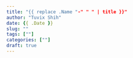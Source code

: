 ```yaml
---
title: "{{ replace .Name "-" " " | title }}"
author: "Tuvix Shih"
date: {{ .Date }}
slug: ""
tags: [""]
categories: [""]
draft: true
---
```


